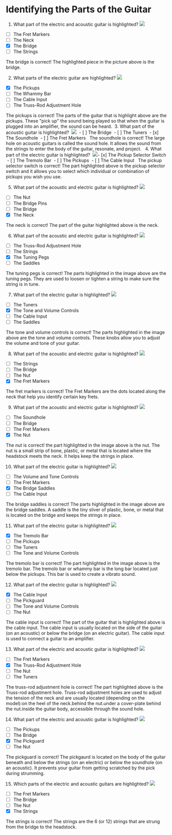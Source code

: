 # Identifying the Parts of the Guitar

1. What part of the electric and acoustic guitar is highlighted? 
![](https://spark-public.s3.amazonaws.com/guitar/bridge.png)

- [ ] The Fret Markers
- [ ] The Neck
- [x] The Bridge
- [ ] The Strings

The bridge is correct! The highlighted piece in the picture above is the bridge. 

2. What parts of the electric guitar are highlighted? 
![](https://spark-public.s3.amazonaws.com/guitar/electric%20pickups.png)

- [x] The Pickups
- [ ] The Whammy Bar
- [ ] The Cable Input
- [ ] The Truss-Rod Adjustment Hole

The pickups is correct! The parts of the guitar that is highlight above are the pickups. These "pick up" the sound being played so that when the guitar is plugged into an amplifier, the sound can be heard.
​ 
​ 3. What part of the acoustic guitar is highlighted? 
​ ![](https://spark-public.s3.amazonaws.com/guitar/sound%20hole.png)
​ 
​ - [ ] The Bridge
​ - [ ] The Tuners
​ - [x] The Soundhole
​ - [ ] The Fret Markers
​ 
​ The soundhole is correct! The large hole on acoustic guitars is called the sound hole. It allows the sound from the strings to enter the body of the guitar, resonate, and project. 
​ 
​ 4. What part of the electric guitar is highlighted? 
​ ![](https://spark-public.s3.amazonaws.com/guitar/selector%20switch%20new.png)
​ 
​ - [x] The Pickup Selector Switch
​ - [ ] The Tremolo Bar
​ - [ ] The Pickups
​ - [ ] The Cable Input
​ 
​ The pickup selector switch is correct! The part highlighted above is the pickup selector switch and it allows you to select which individual or combination of pickups you wish you use. 

5. What part of the acoustic and electric guitar is highlighted? 
![](https://spark-public.s3.amazonaws.com/guitar/neck.png)

- [ ] The Nut
- [ ] The Bridge Pins
- [ ] The Bridge
- [x] The Neck

The neck is correct! The part of the guitar highlighted above is the neck. 

6. What part of the acoustic and electric guitar is highlighted? 
![](https://spark-public.s3.amazonaws.com/guitar/tuners.png)

- [ ] The Truss-Rod Adjustment Hole
- [ ] The Strings
- [x] The Tuning Pegs
- [ ] The Saddles

The tuning pegs is correct! The parts highlighted in the image above are the tuning pegs. They are used to loosen or tighten a string to make sure the string is in tune. 

7. What part of the electric guitar is highlighted? 
![](https://spark-public.s3.amazonaws.com/guitar/tone%20and%20volume.png)

- [ ] The Tuners
- [x] The Tone and Volume Controls
- [ ] The Cable Input
- [ ] The Saddles

The tone and volume controls is correct! The parts highlighted in the image above are the tone and volume controls. These knobs allow you to adjust the volume and tone of your guitar. 

8. What part of the acoustic and electric guitar is highlighted? 
![](https://spark-public.s3.amazonaws.com/guitar/fret%20markers.png)

- [ ] The Strings
- [ ] The Bridge
- [ ] The Nut
- [x] The Fret Markers

The fret markers is correct! The Fret Markers are the dots located along the neck that help you identify certain key frets. 

9. What part of the acoustic and electric guitar is highlighted? 
![](https://spark-public.s3.amazonaws.com/guitar/nut.png)

- [ ] The Soundhole
- [ ] The Bridge
- [ ] The Fret Markers
- [x] The Nut

The nut is correct! the part highlighted in the image above is the nut. The nut is a small strip of bone, plastic, or metal that is located where the headstock meets the neck. It helps keep the strings in place.

10. What part of the electric guitar is highlighted?
![](https://spark-public.s3.amazonaws.com/guitar/saddles.png)

- [ ] The Volume and Tone Controls
- [ ] The Fret Markers
- [x] The Bridge Saddles
- [ ] The Cable Input

The bridge saddles is correct! The parts highlighted in the image above are the bridge saddles. A saddle is the tiny sliver of plastic, bone, or metal that is located on the bridge and keeps the strings in place.

11. What part of the electric guitar is highlighted? 
![](https://spark-public.s3.amazonaws.com/guitar/whammy%20bar.png)

- [x] The Tremolo Bar
- [ ] The Pickups
- [ ] The Tuners
- [ ] The Tone and Volume Controls

The tremolo bar is correct! The part highlighted in the image above is the tremolo bar. The tremolo bar or whammy bar is the long
bar located just below the pickups. This bar is used to create a vibrato sound.

12. What part of the electric guitar is highlighted?
![](https://spark-public.s3.amazonaws.com/guitar/cable%20input.png)

- [x] The Cable Input
- [ ] The Pickguard
- [ ] The Tone and Volume Controls
- [ ] The Nut

The cable input is correct! The part of the guitar that is highlighted above is the cable input. The cable input is usually
located on the side of the guitar (on an acoustic) or below the bridge (on an
electric guitar). The cable input is used to connect a guitar to an amplifier.

13. What part of the electric and acoustic guitar is highlighted?
![](https://spark-public.s3.amazonaws.com/guitar/truss%20rods%20highlight.png)

- [ ] The Fret Markers
- [x] The Truss-Rod Adjustment Hole
- [ ] The Nut
- [ ] The Tuners

The truss-rod adjustment hole is correct! The part highlighted above is the Truss-rod adjustment hole. Truss-rod adjustment holes are used to adjust the tension of the
neck and are usually located (depending on the model):on the heel of the neck.behind the nut.under a cover-plate behind the nut.inside the guitar body,
accessible through the sound hole.

14. What part of the electric and acoustic guitar is highlighted?
![](https://spark-public.s3.amazonaws.com/guitar/pickguards.png)

- [ ] The Pickups
- [ ] The Bridge
- [x] The Pickguard
- [ ] The Nut

The pickguard is correct! The pickgaurd is located on the body of the guitar beneath and below the strings (on an electric) or below the soundhole (on an acoustic). It prevents your guitar from getting scratched by the pick during strumming.

15. Which parts of the electric and acoustic guitars are highlighted?
![](https://spark-public.s3.amazonaws.com/guitar/strings2.png)

- [ ] The Fret Markers
- [ ] The Bridge
- [ ] The Nut
- [x] The Strings

The strings is correct! The strings are the 6 (or
12) strings that are strung from the bridge to the headstock.
